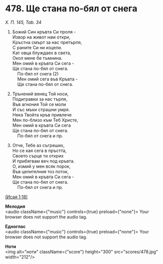 # 478. Ще стана по-бял от  снега  

*Х. П. 145, Tab. 34*  

1. Божий Син кръвта Си проля -  
Извор на живот нам откри,  
Кръстна смърт за нас претърпя,  
С раните Си ни изцели.  
Кат овца блуждаех в света,  
Окол мене бе тъмнина.  
Мен омий в кръвта Си сега -  
Ще стана по-бял от снега.  
    По-бял от снега (2)  
    Мен омий сега във Кръвта -  
    Ще стана по-бял от снега.  

2. Трънений венец Той носи,  
Подигравки за нас търпя,  
Във агнония Той се моли  
И със мъки страшни умря.  
Нека Твойта кръв привлече  
Мен по-близо към Теб Христе,  
Мен омий в кръвта Си сега  
Ще стана по-бял от снега.  
    По-бял от снега и пр.  

3. Отче, Тебе аз съгреших,  
Но се кая сега в пръстта,  
Своето сърце ти открих  
И прибягвам веч под кръвта.  
О, измий у мен всяк порок,  
Във целителния тоз поток,  
Мен омий в кръвта Си сега -  
Ще стана по-бял от снега.  
    По-бял от снега и пр.  

[(Исая 1:18)](http://biblia.bg/index.php?k=23&g=1&s=18)  

__Мелодия__  
<audio className={"music"} controls={true} preload={"none"}><source src="mp3/478.mp3" type="audio/mpeg"/>
Your browser does not support the audio tag.
</audio>  

__Едноглас__  
<audio className={"music"} controls={true} preload={"none"}><source src="transp/478.mp3" type="audio/mpeg"/>
Your browser does not support the audio tag.
</audio>  

__Ноти__  
<img alt="ноти" className={"score"} height="300" src="scores/478.jpg" width="212"/>
